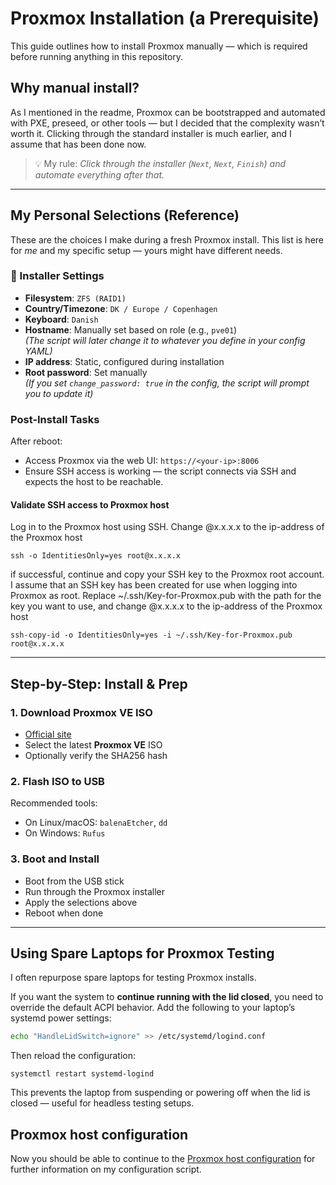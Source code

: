 # Proxmox Installation (a Prerequisite)

This guide outlines how to install Proxmox manually — which is required before running anything in this repository.

## Why manual install?

As I mentioned in the readme, Proxmox can be bootstrapped and automated with PXE, preseed, or other tools — but I decided that the complexity wasn’t worth it. Clicking through the standard installer is much earlier, and I assume that has been done now.

> 💡 My rule: *Click through the installer (`Next`, `Next`, `Finish`) and automate everything after that.*

---

## My Personal Selections (Reference)

These are the choices I make during a fresh Proxmox install. This list is here for *me* and my specific setup — yours might have different needs.

### 🔧 Installer Settings

- **Filesystem**: `ZFS (RAID1)`
- **Country/Timezone**: `DK / Europe / Copenhagen`
- **Keyboard**: `Danish`
- **Hostname**: Manually set based on role (e.g., `pve01`)  
  *(The script will later change it to whatever you define in your config YAML)*
- **IP address**: Static, configured during installation
- **Root password**: Set manually  
  *(If you set `change_password: true` in the config, the script will prompt you to update it)*

### Post-Install Tasks

After reboot:
- Access Proxmox via the web UI: `https://<your-ip>:8006`
- Ensure SSH access is working — the script connects via SSH and expects the host to be reachable.

#### Validate SSH access to Proxmox host

Log in to the Proxmox host using SSH. Change @x.x.x.x to the ip-address of the Proxmox host
```
ssh -o IdentitiesOnly=yes root@x.x.x.x
```

if successful, continue and copy your SSH key to the Proxmox root account. I assume that an SSH key has been created for use when logging into Proxmox as root. Replace ~/.ssh/Key-for-Proxmox.pub with the path for the key you want to use, and change @x.x.x.x to the ip-address of the Proxmox host
```
ssh-copy-id -o IdentitiesOnly=yes -i ~/.ssh/Key-for-Proxmox.pub root@x.x.x.x
```

---

## Step-by-Step: Install & Prep

### 1. Download Proxmox VE ISO

- [Official site](https://www.proxmox.com/en/downloads)
- Select the latest **Proxmox VE** ISO
- Optionally verify the SHA256 hash

### 2. Flash ISO to USB

Recommended tools:
- On Linux/macOS: `balenaEtcher`, `dd`
- On Windows: `Rufus`

### 3. Boot and Install

- Boot from the USB stick
- Run through the Proxmox installer
- Apply the selections above 
- Reboot when done

---

## Using Spare Laptops for Proxmox Testing

I often repurpose spare laptops for testing Proxmox installs.

If you want the system to **continue running with the lid closed**, you need to override the default ACPI behavior. Add the following to your laptop’s systemd power settings:

```bash
echo "HandleLidSwitch=ignore" >> /etc/systemd/logind.conf
```
Then reload the configuration:
```
systemctl restart systemd-logind
```
This prevents the laptop from suspending or powering off when the lid is closed — useful for headless testing setups.

## Proxmox host configuration
Now you should be able to continue to the  [Proxmox host configuration](https://github.com/PCH-ApS/proxmox/blob/main/md/Proxmox%20host%20configuration.md) for further information on my configuration script.
